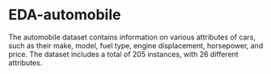 # EDA-automobile
The automobile dataset contains information on various attributes of cars, such as their make, model, fuel type, engine displacement, horsepower, and price. The dataset includes a total of 205 instances, with 26 different attributes.
